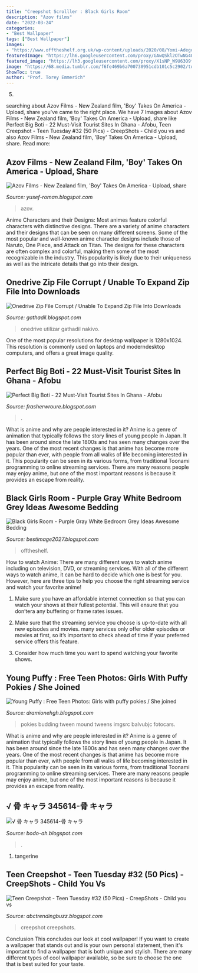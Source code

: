```yaml
---
title: "Creepshot Scrolller : Black Girls Room"
description: "Azov films"
date: "2022-03-24"
categories:
- "Best Wallpaper"
tags: ["Best Wallpaper"]
images:
- "https://www.offtheshelf.org.uk/wp-content/uploads/2020/08/Yomi-Adegoke-and-Elizabeth-Uviebinene-small-portrait_370x550_acf_cropped.jpg"
featuredImage: "https://lh6.googleusercontent.com/proxy/GAwQSkl2OTwNG4QLX0JnQLP3exI7PAwsGL4ktbg_GZgNKcv7okLMoyv1TSDvyLK9uvG59Sk1zWO-40eCLtwywBY1ldbOksQ7Izlp-hZPUxd2gubQ6QRqY4v3FRXdHFJLrynyksNBXEPri4L8p1lP9HPg278Iag=w1200-h630-p-k-no-nu"
featured_image: "https://lh3.googleusercontent.com/proxy/X1sNP_W9U63O9fk3Aj4LUWSDajYXJNzqKUu_zXZT5fm8L1QyiLz96F2DPt_1ZZFHWgMe4c_0Gq6S9tLuTSjx0wP_bg=w680"
image: "https://68.media.tumblr.com/f6fe469b6a700730951cdb101c5c2902/tumblr_o06hlfhER71uwmtxao1_500.jpg"
ShowToc: true
author: "Prof. Torey Emmerich"
---
```



5.

	

		
searching about Azov Films - New Zealand film, &#039;Boy&#039; Takes On America - Upload, share you've came to the right place. We have 7 Images about Azov Films - New Zealand film, &#039;Boy&#039; Takes On America - Upload, share like Perfect Big Boti - 22 Must-Visit Tourist Sites In Ghana - Afobu, Teen Creepshot - Teen Tuesday #32 (50 Pics) - CreepShots - Child you vs and also Azov Films - New Zealand film, &#039;Boy&#039; Takes On America - Upload, share. Read more:
		
    
## Azov Films - New Zealand Film, &#039;Boy&#039; Takes On America - Upload, Share

<img loading=lazy src="https://lh3.googleusercontent.com/proxy/X1sNP_W9U63O9fk3Aj4LUWSDajYXJNzqKUu_zXZT5fm8L1QyiLz96F2DPt_1ZZFHWgMe4c_0Gq6S9tLuTSjx0wP_bg=w680" onerror="this.onerror=null;this.src='https://tse1.mm.bing.net/th?id=OIP.J-OKZUglH7-ejFHUV-cU2AHaHg&amp;pid=15.1';" alt="Azov Films - New Zealand film, &#039;Boy&#039; Takes On America - Upload, share">

_Source: yusef-roman.blogspot.com_

>azov. 

	

Anime Characters and their Designs: Most animes feature colorful characters with distinctive designs.
There are a variety of anime characters and their designs that can be seen on many different screens. Some of the most popular and well-known anime character designs include those of Naruto, One Piece, and Attack on Titan. The designs for these characters are often complex and colorful, making them some of the most recognizable in the industry. This popularity is likely due to their uniqueness as well as the intricate details that go into their design.

    
## Onedrive Zip File Corrupt / Unable To Expand Zip File Into Downloads

<img loading=lazy src="https://miro.medium.com/max/1850/0*F0qFYDbnHCOUP_kF.png" onerror="this.onerror=null;this.src='https://tse1.mm.bing.net/th?id=OIP.i6kw5sZtCef6dtiriQjeGgHaEC&amp;pid=15.1';" alt="Onedrive Zip File Corrupt / Unable To Expand Zip File Into Downloads">

_Source: gathadil.blogspot.com_

>onedrive utilizar gathadil nakivo. 

	

One of the most popular resolutions for desktop wallpaper is 1280x1024. This resolution is commonly used on laptops and moderndesktop computers, and offers a great image quality.

    
## Perfect Big Boti - 22 Must-Visit Tourist Sites In Ghana - Afobu

<img loading=lazy src="https://lh6.googleusercontent.com/proxy/GAwQSkl2OTwNG4QLX0JnQLP3exI7PAwsGL4ktbg_GZgNKcv7okLMoyv1TSDvyLK9uvG59Sk1zWO-40eCLtwywBY1ldbOksQ7Izlp-hZPUxd2gubQ6QRqY4v3FRXdHFJLrynyksNBXEPri4L8p1lP9HPg278Iag=w1200-h630-p-k-no-nu" onerror="this.onerror=null;this.src='https://tse2.mm.bing.net/th?id=OIP.lB5WrAm3470DFgc-DT8d7wHaHa&amp;pid=15.1';" alt="Perfect Big Boti - 22 Must-Visit Tourist Sites In Ghana - Afobu">

_Source: frasherwroure.blogspot.com_

>. 

	

What is anime and why are people interested in it?
Anime is a genre of animation that typically follows the story lines of young people in Japan. It has been around since the late 1800s and has seen many changes over the years. One of the most recent changes is that anime has become more popular than ever, with people from all walks of life becoming interested in it. This popularity can be seen in its various forms, from traditional Toonami programming to online streaming services. There are many reasons people may enjoy anime, but one of the most important reasons is because it provides an escape from reality.

    
## Black Girls Room - Purple Gray White Bedroom Grey Ideas Awesome Bedding

<img loading=lazy src="https://www.offtheshelf.org.uk/wp-content/uploads/2020/08/Yomi-Adegoke-and-Elizabeth-Uviebinene-small-portrait_370x550_acf_cropped.jpg" onerror="this.onerror=null;this.src='https://tse3.mm.bing.net/th?id=OIP.ZIMZsylSj7e6SfzW1LmETAAAAA&amp;pid=15.1';" alt="Black Girls Room - Purple Gray White Bedroom Grey Ideas Awesome Bedding">

_Source: bestimage2027.blogspot.com_

>offtheshelf. 

	

How to watch Anime: There are many different ways to watch anime including on television, DVD, or streaming services.
With all of the different ways to watch anime, it can be hard to decide which one is best for you. However, here are three tips to help you choose the right streaming service and watch your favorite anime!
1. Make sure you have an affordable internet connection so that you can watch your shows at their fullest potential. This will ensure that you don’tera any buffering or frame rates issues.

2. Make sure that the streaming service you choose is up-to-date with all new episodes and movies. many services only offer older episodes or movies at first, so it’s important to check ahead of time if your preferred service offers this feature.

3. Consider how much time you want to spend watching your favorite shows.

    
## Young Puffy : Free Teen Photos: Girls With Puffy Pokies / She Joined

<img loading=lazy src="https://i.pinimg.com/originals/c8/c2/d4/c8c2d4bcca102777bb98143874a94067.jpg" onerror="this.onerror=null;this.src='https://tse2.mm.bing.net/th?id=OIP.mwlu3rtIa4ILuOWDCU-nIQHaLH&amp;pid=15.1';" alt="Young Puffy : Free Teen Photos: Girls with puffy pokies / She joined">

_Source: dramionehgh.blogspot.com_

>pokies budding tween mound tweens imgsrc balvubjc fotocars. 

	

What is anime and why are people interested in it?
Anime is a genre of animation that typically follows the story lines of young people in Japan. It has been around since the late 1800s and has seen many changes over the years. One of the most recent changes is that anime has become more popular than ever, with people from all walks of life becoming interested in it. This popularity can be seen in its various forms, from traditional Toonami programming to online streaming services. There are many reasons people may enjoy anime, but one of the most important reasons is because it provides an escape from reality.

    
## √ 骨 キャラ 345614-骨 キャラ

<img loading=lazy src="https://imgc.appbank.net/c/wp-content/uploads/2017/04/2567.png" onerror="this.onerror=null;this.src='https://tse1.mm.bing.net/th?id=OIP.FLVTWLllvoEYL86BzdhkrwAAAA&amp;pid=15.1';" alt="√ 骨 キャラ 345614-骨 キャラ">

_Source: bodo-ah.blogspot.com_

>. 

	

1. tangerine 

    
## Teen Creepshot - Teen Tuesday #32 (50 Pics) - CreepShots - Child You Vs

<img loading=lazy src="https://68.media.tumblr.com/f6fe469b6a700730951cdb101c5c2902/tumblr_o06hlfhER71uwmtxao1_500.jpg" onerror="this.onerror=null;this.src='https://tse4.mm.bing.net/th?id=OIP.hYS2Lll--14JCi_GfzYjUwHaD5&amp;pid=15.1';" alt="Teen Creepshot - Teen Tuesday #32 (50 Pics) - CreepShots - Child you vs">

_Source: abctrendingbuzz.blogspot.com_

>creepshot creepshots. 

	

Conclusion
This concludes our look at cool wallpaper! If you want to create a wallpaper that stands out and is your own personal statement, then it's important to find a wallpaper that is both unique and stylish. There are many different types of cool wallpaper available, so be sure to choose the one that is best suited for your taste.


